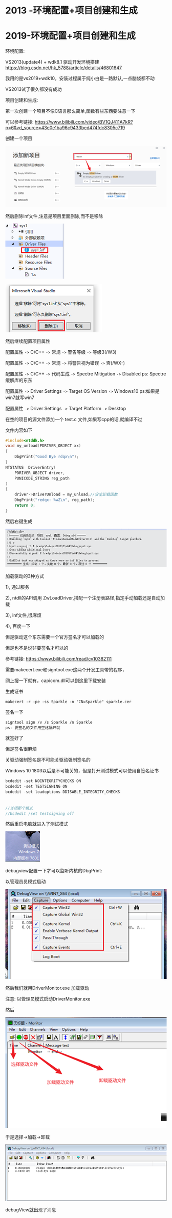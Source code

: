 

# 2013 -环境配置+项目创建和生成



# 2019-环境配置+项目创建和生成

环境配置:

VS2013(update4) + wdk8.1 驱动开发环境搭建 https://blog.csdn.net/hk_5788/article/details/46801647

我用的是vs2019+wdk10，安装过程属于纯小白是一路默认,一点脑袋都不动

VS2013试了很久都没有成功



项目创建和生成:

第一次创建一个项目不像C语言那么简单,函数有些东西要注意一下

可以参考链接: https://www.bilibili.com/video/BV1QJ411A7kR?p=6&vd_source=43e0e1ba96c9433bed474fdc8305c719

创建一个项目



![image-20230809201332874](img/image-20230809201332874.png)

然后删除inf文件,注意是项目里面删除,而不是移除

![image-20230809201652782](img/image-20230809201652782.png)

![image-20230809201737276](img/image-20230809201737276.png)

然后继续配置项目属性



配置属性 `->` C/C++ `->` 常规 `->` 警告等级 `->` 等级3(/W3)

配置属性 `->` C/C++ `->` 常规 `->` 将警告视为错误 `->` 否(/WX-)

配置属性 `->` C/C++ `->` 代码生成 `->` Spectre Mitigation `->` Disabled   ps: Spectre缓解库的东东

配置属性 `->` Driver Settings `->` Target OS Version `->` Windows10  ps:如果是win7就写win7

配置属性 `->` Driver Settings `->` Target Platform `->` Desktop



在空的项目的源文件添加一个 test.c 文件,如果写cpp的话,就编译不过

文件内容如下

```c
#include<ntddk.h>
void my_unload(PDRIVER_OBJECT xx)
{
    DbgPrint("Good Bye rdqx\n");
}
NTSTATUS  DriverEntry(
    PDRIVER_OBJECT driver,
    PUNICODE_STRING reg_path
)
{
    driver->DriverUnload = my_unload;//安全卸载函数
    DbgPrint("redqx: %wZ\n", reg_path);
    return 0;
}
```



然后右键生成

![image-20230809202626641](img/image-20230809202626641.png)



加载驱动的3种方式

1), 通过服务

2), ntdll的API调用 ZwLoadDriver,搭配一个注册表路径,指定手动加载还是自动加载

3), inf文件,很麻烦

4), 百度一下



但是驱动这个东东需要一个官方签名才可以加载的

但是也不是说非要签名才可以的



参考链接: https://www.bilibili.com/read/cv10382111

需要makecert.exe和signtool.exe这两个开发工具带的程序，

网上搜一下就有，capicom.dll可以到这里下载安装

生成证书

```
makecert -r -pe -ss Sparkle -n "CN=Sparkle" sparkle.cer
```

签名一下

```
signtool sign /v /s Sparkle /n Sparkle 
ps: 要签名的文件用空格隔开就 
```

就签好了 



但是签名很麻烦 

关驱动强制签名是不可能关驱动强制签名的

Windows 10 1803以后是不可能关的，但是打开测试模式可以使用自签名证书

```c
bcdedit -set NOINTEGRITYCHECKS ON
bcdedit -set TESTSIGNING ON
bcdedit -set loadoptions DDISABLE_INTEGRITY_CHECKS


//关闭那个模式 
//bcdedit /set testsigning off
```

然后重启电脑就进入了测试模式

![image-20230809215640013](img/image-20230809215640013.png)



debugview配置一下才可以监听内核的DbgPrint: 

以管理员员模式启动

![image-20230809205910249](img/image-20230809205910249.png)



然后我们就用DriverMonitor.exe 加载驱动

注意: 以管理员模式启动DriverMonitor.exe

然后

![image-20230809215850234](img/image-20230809215850234.png)

于是选择->加载->卸载

![image-20230809215953898](img/image-20230809215953898.png)

debugView就出现了消息

